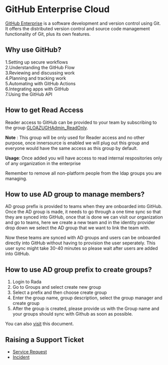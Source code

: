 # **GitHub Enterprise Cloud**

[GitHub Enterprise](https://repo.roche.com) is a software development and version control using Git. It offers the distributed version control and source code management functionality of Git, plus its own features.

## Why use GitHub?

1.Setting up secure workflows  
2.Understanding the GitHub Flow  
3.Reviewing and discussing work  
4.Planning and tracking work  
5.Automating with GitHub Actions  
6.Integrating apps with GitHub  
7.Using the GitHub API  


## How to get Read Access

Reader access to GitHub can be provided to your team by subscribing to the group [GLOAZUGHAdmin_ReadOnly](https://gds-selfsubscription.roche.com/#/group/GLOAZUGHAdmin_ReadOnly).  
  
**Note** : This group will be only used for Reader access and no other purpose, once innersource is enabled we will plug out this group and everyone would have the same access as this group by default.
  
**Usage**: Once added you will have access to read internal respositories only of any organization in the enterprise
  

Remember to remove all non-platform people from the ldap groups you are managing.

## How to use AD group to manage members?

AD group prefix is provided to teams when they are onboarded into GitHub. Once the AD group is made, it  needs to go through a one time sync so that they are synced into GitHub, once that is done we can visit our organization and go to teams, here we create a new team and in the identity provider drop down we select the AD group that we want to link the team with.  
  
Now these teams are synced with AD groups and users can be onboarded directly into GitHub without having to provision the user seperately. This user sync might take 30-40 minutes so please wait after users are added into GitHub.

## How to use AD group prefix to create groups?

1. Login to Rada
2. Go to Groups and select create new group
3. Select a prefix and then choose create group
4. Enter the group name, group description, select the group manager and create group
5. After the group is created, please provide us with the Group name and your groups should sync with Github as soon as possible.

You can also [visit](https://docs.google.com/document/d/1IMLTs6qapOfHo2gokKLEDVINCBX_qaHh3L_X2a0Gm5E/edit?usp=sharing) this document.

## Raising a Support Ticket

- [Service Request](https://roche.service-now.com/rose?id=sc_cat_item&sys_id=548ad5afdb8181104ae70028f4961988)   
- [Incident](https://roche.service-now.com/rose?id=sc_cat_item&sys_id=612a9d8fdb8d05904ae70028f49619ca)
